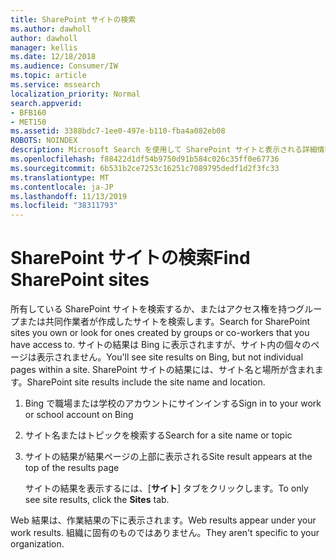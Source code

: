```yaml
---
title: SharePoint サイトの検索
ms.author: dawholl
author: dawholl
manager: kellis
ms.date: 12/18/2018
ms.audience: Consumer/IW
ms.topic: article
ms.service: mssearch
localization_priority: Normal
search.appverid:
- BFB160
- MET150
ms.assetid: 3388bdc7-1ee0-497e-b110-fba4a082eb08
ROBOTS: NOINDEX
description: Microsoft Search を使用して SharePoint サイトと表示される詳細情報を検索する
ms.openlocfilehash: f88422d1df54b9750d91b584c026c35ff0e67736
ms.sourcegitcommit: 6b531b2ce7253c16251c7089795dedf1d2f3fc33
ms.translationtype: MT
ms.contentlocale: ja-JP
ms.lasthandoff: 11/13/2019
ms.locfileid: "38311793"
---
```

# <a name="find-sharepoint-sites"></a><span data-ttu-id="48c30-103">SharePoint サイトの検索</span><span class="sxs-lookup"><span data-stu-id="48c30-103">Find SharePoint sites</span></span>

<span data-ttu-id="48c30-104">所有している SharePoint サイトを検索するか、またはアクセス権を持つグループまたは共同作業者が作成したサイトを検索します。</span><span class="sxs-lookup"><span data-stu-id="48c30-104">Search for SharePoint sites you own or look for ones created by groups or co-workers that you have access to.</span></span> <span data-ttu-id="48c30-105">サイトの結果は Bing に表示されますが、サイト内の個々のページは表示されません。</span><span class="sxs-lookup"><span data-stu-id="48c30-105">You'll see site results on Bing, but not individual pages within a site.</span></span> <span data-ttu-id="48c30-106">SharePoint サイトの結果には、サイト名と場所が含まれます。</span><span class="sxs-lookup"><span data-stu-id="48c30-106">SharePoint site results include the site name and location.</span></span>
  
1. <span data-ttu-id="48c30-107">Bing で職場または学校のアカウントにサインインする</span><span class="sxs-lookup"><span data-stu-id="48c30-107">Sign in to your work or school account on Bing</span></span>
    
2. <span data-ttu-id="48c30-108">サイト名またはトピックを検索する</span><span class="sxs-lookup"><span data-stu-id="48c30-108">Search for a site name or topic</span></span>
    
3. <span data-ttu-id="48c30-109">サイトの結果が結果ページの上部に表示される</span><span class="sxs-lookup"><span data-stu-id="48c30-109">Site result appears at the top of the results page</span></span>
    
    <span data-ttu-id="48c30-110">サイトの結果を表示するには、[**サイト**] タブをクリックします。</span><span class="sxs-lookup"><span data-stu-id="48c30-110">To only see site results, click the **Sites** tab.</span></span> 
    
<span data-ttu-id="48c30-111">Web 結果は、作業結果の下に表示されます。</span><span class="sxs-lookup"><span data-stu-id="48c30-111">Web results appear under your work results.</span></span> <span data-ttu-id="48c30-112">組織に固有のものではありません。</span><span class="sxs-lookup"><span data-stu-id="48c30-112">They aren't specific to your organization.</span></span>
